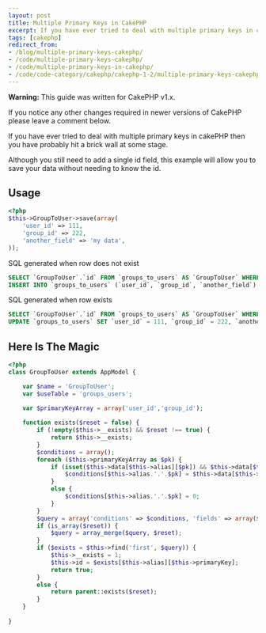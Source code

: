 ```yaml
---
layout: post
title: Multiple Primary Keys in CakePHP
excerpt: If you have ever tried to deal with multiple primary keys in cakePHP then you have probably hit a brick wall at some stage. Although you still need to add a single id field, this example will allow you to save your data without needing to know the id.
tags: [cakephp]
redirect_from:
- /blog/multiple-primary-keys-cakephp/
- /code/multiple-primary-keys-cakephp/
- /code/multiple-primary-keys-in-cakephp/
- /code/code-category/cakephp/cakephp-1-2/multiple-primary-keys-cakephp/
---
```


<div class="alert alert-warning" role="alert">
	<p><strong>Warning:</strong> This guide was written for <span class="label label-primary">CakePHP v1.x</span>.</p>
	<p>If you notice any other changes required in newer versions of CakePHP please leave a comment below.</p>
</div>

If you have ever tried to deal with multiple primary keys in cakePHP then you have probably hit a brick wall at some stage.

Although you still need to add a single id field, this example will allow you to save your data without needing to know the id.


## Usage

```php
<?php
$this->GroupToUser->save(array(
	'user_id' => 111,
	'group_id' => 222, 
	'another_field' => 'my data', 
));
```

SQL generated when row does not exist

```sql
SELECT `GroupToUser`.`id` FROM `groups_to_users` AS `GroupToUser` WHERE `GroupToUser`.`user_id` = 111 AND `GroupToUser`.`group_id` = 222 LIMIT 1;
INSERT INTO `groups_to_users` (`user_id`, `group_id`, `another_field`) VALUES (111, 222, 'my data');
```

SQL generated when row exists

```sql
SELECT `GroupToUser`.`id` FROM `groups_to_users` AS `GroupToUser` WHERE `GroupToUser`.`user_id` = 111 AND `GroupToUser`.`group_id` = 222 LIMIT 1
UPDATE `groups_to_users` SET `user_id` = 111, `group_id` = 222, `another_field` = 'my data' WHERE `groups_to_users`.`id` = 9
```


## Here Is The Magic

```php
<?php
class GroupToUser extends AppModel {

	var $name = 'GroupToUser';
	var $useTable = 'groups_users';

	var $primaryKeyArray = array('user_id','group_id');
	
	function exists($reset = false) {
		if (!empty($this->__exists) && $reset !== true) {
			return $this->__exists;
		}
		$conditions = array();
		foreach ($this->primaryKeyArray as $pk) {
			if (isset($this->data[$this->alias][$pk]) && $this->data[$this->alias][$pk]) {
				$conditions[$this->alias.'.'.$pk] = $this->data[$this->alias][$pk];
			}
			else {
				$conditions[$this->alias.'.'.$pk] = 0;
			}
		}
		$query = array('conditions' => $conditions, 'fields' => array($this->alias.'.'.$this->primaryKey), 'recursive' => -1, 'callbacks' => false);
		if (is_array($reset)) {
			$query = array_merge($query, $reset);
		}
		if ($exists = $this->find('first', $query)) {
			$this->__exists = 1;
			$this->id = $exists[$this->alias][$this->primaryKey];
			return true; 
		}
		else {
			return parent::exists($reset);
		}
	}
	
}
```
